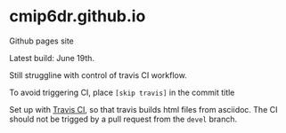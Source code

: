 # cmip6dr.github.io
Github pages site

Latest build: June 19th.

Still struggline with control of travis CI workflow.

To avoid triggering CI, place `[skip travis]` in the commit title

Set up with [Travis CI](https://travis-ci.org/), so that travis builds html files from asciidoc. The CI should not be trigged by a pull request from the `devel` branch. 
